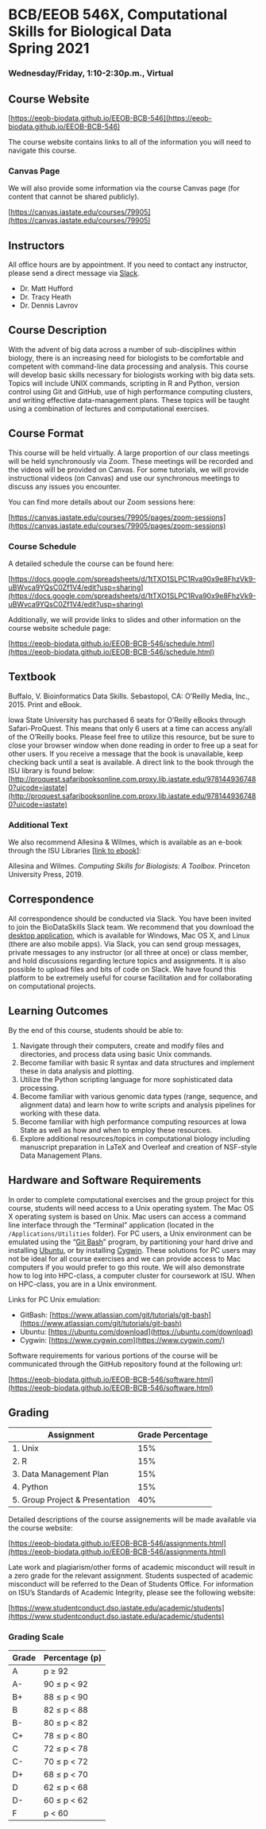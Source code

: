# BCB/EEOB 546X, Computational Skills for Biological Data<br> Spring 2021 
### Wednesday/Friday, 1:10-2:30p.m., Virtual

## Course Website

[https://eeob-biodata.github.io/EEOB-BCB-546](https://eeob-biodata.github.io/EEOB-BCB-546)

The course website contains links to all of the information you will need to navigate this course. 

### Canvas Page

We will also provide some information via the course Canvas page (for content that cannot be shared publicly). 

[https://canvas.iastate.edu/courses/79905](https://canvas.iastate.edu/courses/79905)

## Instructors

All office hours are by appointment. If you need to contact any instructor, please send a direct message via [Slack](https://biodataskills.slack.com/).

* Dr. Matt Hufford
* Dr. Tracy Heath
* Dr. Dennis Lavrov

## Course Description

With the advent of big data across a number of sub-disciplines within biology, there is an increasing need for biologists to be comfortable and competent with command-line data processing and analysis. This course will develop basic skills necessary for biologists working with big data sets. Topics will include UNIX commands, scripting in R and Python, version control using Git and GitHub, use of high performance computing clusters, and writing effective data-management plans. These topics will be taught using a combination of lectures and computational exercises.

## Course Format

This course will be held virtually. A large proportion of our class meetings will be held synchronously via Zoom. These meetings will be recorded and the videos will be provided on Canvas. For some tutorials, we will provide instructional videos (on Canvas) and use our synchronous meetings to discuss any issues you encounter. 

You can find more details about our Zoom sessions here:

[https://canvas.iastate.edu/courses/79905/pages/zoom-sessions](https://canvas.iastate.edu/courses/79905/pages/zoom-sessions)

### Course Schedule

A detailed schedule the course can be found here:

[https://docs.google.com/spreadsheets/d/1tTXO1SLPC1Rva90x9e8FhzVk9-uBWvca9YQsC0Zf1V4/edit?usp=sharing](https://docs.google.com/spreadsheets/d/1tTXO1SLPC1Rva90x9e8FhzVk9-uBWvca9YQsC0Zf1V4/edit?usp=sharing)

Additionally, we will provide links to slides and other information on the course website schedule page:

[https://eeob-biodata.github.io/EEOB-BCB-546/schedule.html](https://eeob-biodata.github.io/EEOB-BCB-546/schedule.html)

## Textbook

Buffalo, V. ​Bioinformatics Data Skills​. Sebastopol, CA: O’Reilly Media, Inc., 2015. Print and eBook.

Iowa State University has purchased 6 seats for O’Reilly eBooks through Safari-ProQuest. T​his means that only 6 users at a time can access any/all of the O’Reilly books. Please feel free to utilize this resource, but be sure to close your browser window when done reading in order to free up a seat for other users. If you receive a message that the book is unavailable, keep checking back until a seat is available. A direct link to the book through the ISU library is found below:<br>
[http://proquest.safaribooksonline.com.proxy.lib.iastate.edu/9781449367480?uicode=iastate](http://proquest.safaribooksonline.com.proxy.lib.iastate.edu/9781449367480?uicode=iastate)

### Additional Text

We also recommend Allesina & Wilmes, which is available as an e-book through the ISU Libraries [[link to ebook](https://iowa-primo.hosted.exlibrisgroup.com/primo-explore/fulldisplay?docid=01IASU_ALMA21319744590002756&context=L&vid=01IASU&lang=en_US&search_scope=ComboPrimocentral&adaptor=Local%20Search%20Engine&tab=default_tab&query=any,contains,Computing%20skills%20for%20biologists&offset=0)]: 

Allesina and Wilmes. *Computing Skills for Biologists: A Toolbox*. Princeton University Press, 2019. 

## Correspondence

All correspondence should be conducted via Slack. You have been invited to join the BioDataSkills Slack team. We recommend that you download the ​[desktop application](https://slack.com/downloads/)​, which is available for Windows, Mac OS X, and Linux (there are also mobile apps). Via Slack, you can send group messages, private messages to any instructor (or all three at once) or class member, and hold discussions regarding lecture topics and assignments. It is also possible to upload files and bits of code on Slack. We have found this platform to be extremely useful for course facilitation and for collaborating on computational projects.


## Learning Outcomes​

By the end of this course, students should be able to:

1. Navigate through their computers, create and modify files and directories, and process
data using basic Unix commands.
2. Become familiar with basic R syntax and data structures and implement these in data
analysis and plotting.
3. Utilize the Python scripting language for more sophisticated data processing.
4. Become familiar with various genomic data types (range, sequence, and alignment data)
and learn how to write scripts and analysis pipelines for working with these data.
5. Become familiar with high performance computing resources at Iowa State as well as
how and when to employ these resources.
6. Explore additional resources/topics in computational biology including manuscript
preparation in LaTeX and Overleaf and creation of NSF-style Data Management Plans.

## Hardware and Software Requirements

In order to complete computational exercises and the group project for this course, students will need access to a Unix operating system. The Mac OS X operating system is based on Unix. Mac users can access a command line interface through the “Terminal” application (located in the `/Applications/Utilities` folder). For PC users, a Unix environment can be emulated using the “[​Git Bash](https://www.atlassian.com/git/tutorials/git-bash)​” program, by partitioning your hard drive and installing ​[Ubuntu](https://ubuntu.com/download)​, or by installing [Cygwin](https://www.cygwin.com/)​. These solutions for PC users may not be ideal for all course exercises and we can provide access to Mac computers if you would prefer to go this route. We will also demonstrate how to log into HPC-class, a computer cluster for coursework at ISU. When on HPC-class, you are in a Unix environment.

Links for PC Unix emulation:

* GitBash: [https://www.atlassian.com/git/tutorials/git-bash](https://www.atlassian.com/git/tutorials/git-bash)
* Ubuntu: [https://ubuntu.com/download](https://ubuntu.com/download)
* Cygwin: [https://www.cygwin.com](https://www.cygwin.com/)

Software requirements for various portions of the course will be communicated through the GitHub repository found at the following url:

[https://eeob-biodata.github.io/EEOB-BCB-546/software.html](https://eeob-biodata.github.io/EEOB-BCB-546/software.html)

## Grading

| Assignment   | Grade Percentage        |
|----------|----------|
| 1. Unix | 15% |
| 2. R | 15% |
| 3. Data Management Plan | 15% |
| 4. Python | 15% |
| 5. Group Project & Presentation | 40% |

Detailed descriptions of the course assignements will be made available via the course website: 

[https://eeob-biodata.github.io/EEOB-BCB-546/assignments.html](https://eeob-biodata.github.io/EEOB-BCB-546/assignments.html)

Late work and plagiarism/other forms of academic misconduct will result in a zero grade for the relevant assignment. Students suspected of academic misconduct will be referred to the Dean of Students Office. For information on ISU’s Standards of Academic Integrity, please see the following website:

[https://www.studentconduct.dso.iastate.edu/academic/students](https://www.studentconduct.dso.iastate.edu/academic/students)

### Grading Scale

| Grade   | Percentage (p) |
|----------|----------|
| A | p ≥ 92 |
| A- | 90 ≤ p < 92 |
| B+ | 88 ≤ p < 90 |
| B | 82 ≤ p < 88 |
| B- | 80 ≤ p < 82 |
| C+ | 78 ≤ p < 80 |
| C | 72 ≤ p < 78 |
| C- | 70 ≤ p < 72 |
| D+ | 68 ≤ p < 70 |
| D | 62 ≤ p < 68 |
| D- | 60 ≤ p < 62 |
| F| p < 60 |


